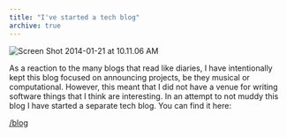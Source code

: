 ```yaml
---
title: "I've started a tech blog"
archive: true
---
```


![Screen Shot 2014-01-21 at 10.11.06 AM](/uploads/2014/01/Screen-Shot-2014-01-21-at-10.11.06-AM-500x418.png)

As a reaction to the many blogs that read like diaries, I have intentionally kept this blog focused on announcing projects, be they musical or computational. However, this meant that I did not have a venue for writing software things that I think are interesting. In an attempt to not muddy this blog I have started a separate tech blog. You can find it here:

[/blog](/blog)
